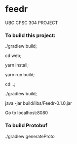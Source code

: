# feedr
UBC CPSC 304 PROJECT

### To build this project:

./gradlew build;

cd web;

yarn install;

yarn run build;

cd ..;

./gradlew build;

java -jar build/libs/Feedr-0.1.0.jar

Go to localhost:8080

### To build Protobuf
./gradlew generateProto
